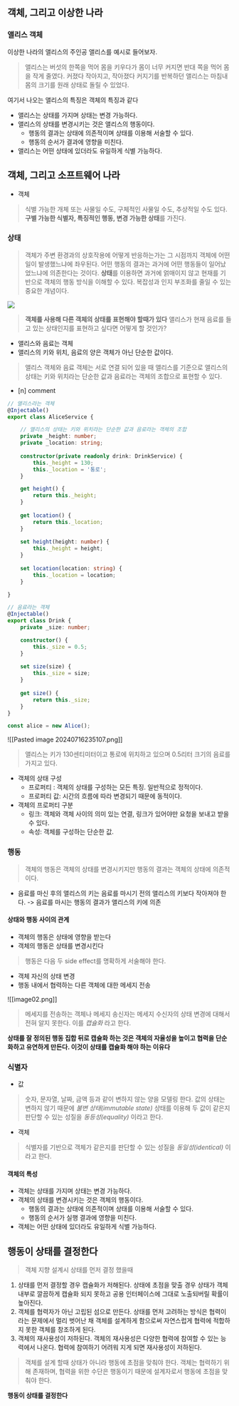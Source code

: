 
## 객체, 그리고 이상한 나라

### 앨리스 객체

이상한 나라의 앨리스의 주인공 앨리스를 예시로 들어보자.

> 앨리스는 버섯의 한쪽을 먹어 몸을 키우다가 몸이 너무 커지면 반대 쪽을 먹어 몸을 작게 줄였다. 커졌다 작아지고, 작아졌다 커지기를 반복하던 앨리스는 마침내 몸의 크기를 원래 상태로 돌릴 수 있었다.

여기서 나오는 앨리스의 특징은 객체의 특징과 같다

- 앨리스는 상태를 가지며 상태는 변경 가능하다.
- 앨리스의 상태를 변경시키는 것은 앨리스의 행동이다.
	- 행동의 결과는 상태에 의존적이며 상태를 이용해 서술할 수 있다.
	- 행동의 순서가 결과에 영향을 미친다.
- 앨리스는 어떤 상태에 있더라도 유일하게 식별 가능하다.


## 객체, 그리고 소프트웨어 나라

- 객체

> 식별 가능한 개체 또는 사물일 수도, 구체적인 사물일 수도, 추상적일 수도 있다.
> **구별 가능한 식별자, 특징적인 행동, 변경 가능한 상태**를 가진다.

### 상태
> 객체가 주변 환경과의 상호작용에 어떻게 반응하는가는 그 시점까지 객체에 어떤 일이 발생했느냐에 좌우된다.
> 어떤 행동의 결과는 과거에 어떤 행동들이 일어났었느냐에 의존한다는 것이다.
> **상태**를 이용하면 과거에 얽매이지 않고 현재를 기반으로 객체의 행동 방식을 이해할 수 있다. 복잡성과 인지 부조화를 줄일 수 있는 중요한 개념이다.


![](../images/image05.png)

> **객체를 사용해 다른 객체의 상태를 표현해야 할때가 있다** 
> 앨리스가 현재 음료를 들고 있는 상태인지를 표현하고 싶다면 어떻게 할 것인가?

- 앨리스와 음료는 객체
- 앨리스의 키와 위치, 음료의 양은 객체가 아닌 단순한 값이다.

> 앨리스 객체와 음료 객체는 서로 연결 되어 있을 때
> 앨리스를 기준으로 앨리스의 상태는 키와 위치라는 단순한 값과 음료라는 객체의 조합으로 표현할 수 있다.

- [n] comment

```ts
// 앨리스라는 객체 
@Injectable()
export class AliceService {

	// 앨리스의 상태는 키와 위치라는 단순한 값과 음료라는 객체의 조합
	private _height: number;
	private _location: string;
  
	constructor(private readonly drink: DrinkService) {
		this._height = 130;
		this._location = '통로';
	}

	get height() {
		return this._height;
	}
	
	get location() {
		return this._location;
	}
	
	set height(height: number) {
		this._height = height;
	}
	
	set location(location: string) {
		this._location = location;
	}

}

// 음료라는 객체
@Injectable()
export class Drink {
	private _size: number;

	constructor() {
		this._size = 0.5;
	}
	
	set size(size) {
		this._size = size;
	}
	
	get size() {
		return this._size;
	}
}

const alice = new Alice();
```

![[Pasted image 20240716235107.png]]

> 앨리스는 키가 130센티미터이고 통로에 위치하고 있으며 0.5리터 크기의 음료를 가지고 있다.

- 객체의 상태 구성
	- 프로퍼티 : 객체의 상태를 구성하는 모든 특징. 일반적으로 정적이다.
	- 프로퍼티 값: 시간의 흐름에 따라 변경되기 때문에 동적이다.
- 객체의 프로퍼티 구분
	- 링크: 객체와 객체 사이의 의미 있는 연결, 링크가 있어야만 요청을 보내고 받을 수 있다.
	- 속성: 객체를 구성하는 단순한 값.



### 행동
> 객체의 행동은 객체의 상태를 변경시키지만 행동의 결과는 객체의 상태에 의존적이다.

- 음료를 마신 후의 앨리스의 키는 음료를 마시기 전의 앨리스의 키보다 작아져야 한다. -> 음료를 마시는 행동의 결과가 앨리스의 키에 의존

#### 상태와 행동 사이의 관계
- 객체의 행동은 상태에 영향을 받는다
- 객체의 행동은 상태를 변경시킨다

> 행동은 다음 두 side effect를 명확하게 서술해야 한다.

- 객체 자신의 상태 변경
- 행동 내에서 협력하는 다른 객체에 대한 메세지 전송

![[image02.png]]

> 메세지를 전송하는 객체나 메세지 송신자는 메세지 수신자의 상태 변경에 대해서 전혀 알지 못한다.
> 이를 *캡슐화* 라고 한다.

**상태를 잘 정의된 행동 집합 뒤로 캡슐화 하는 것은 객체의 자율성을 높이고 협력을 단순화하고 유연하게 만든다. 이것이 상태를 캡슐화 해야 하는 이유다** 


### 식별자

- 값
> 숫자, 문자열, 날짜, 금액 등과 같이 변하지 않는 양을 모델링 한다.
> 값의 상태는 변하지 않기 때문에 *불변 상태(immutable state)* 
> 상태를 이용해 두 값이 같은지 판단할 수 있는 성질을 *동등성(equality)* 이라고 한다.

- 객체
> 식별자를 기반으로 객체가 같은지를 판단할 수 있는 성질을 *동일성(identical)* 이라고 한다.
#### 객체의 특성
- 객체는 상태를 가지며 상태는 변경 가능하다.
- 객체의 상태를 변경시키는 것은 객체의 행동이다.
	- 행동의 결과는 상태에 의존적이며 상태를 이용해 서술할 수 있다.
	- 행동의 순서가 실행 결과에 영향을 미친다.
- 객체는 어떤 상태에 있더라도 유일하게 식별 가능하다.



## 행동이 상태를 결정한다
> 객체 지향 설계시 상태를 먼저 결정 했을때 

1. 상태를 먼저 결정할 경우 캡슐화가 저해된다. 상태에 초점을 맞출 경우 상태가 객체 내부로 깔끔하게 캡슐화 되지 못하고 공용 인터페이스에 그대로 노출되버릴 확률이 높아진다.
2. 객체를 협력자가 아닌 고립된 섬으로 만든다. 상태를 먼저 고려하는 방식은 협력이라는 문제에서 멀리 벗어난 채 객체를 설계하게 함으로써 자연스럽게 협력에 적합하지 못한 객체를 창조하게 된다.
3. 객체의 재사용성이 저하된다. 객체의 재사용성은 다양한 협력에 참여할 수 있는 능력에서 나온다. 협력에 참여하기 어려워 지게 되면 재사용성이 저하된다.

> 객체를 설계 할때 상태가 아니라 행동에 초점을 맞춰야 한다.
> 객체는 협력하기 위해 존재하며, 협력을 위한 수단은 행동이기 때문에 설계자로서 행동에 초점을 맞춰야 한다.

**행동이 상태를 결정한다** 



